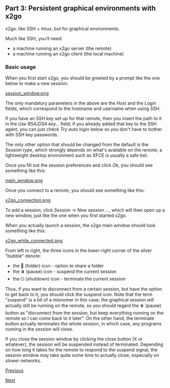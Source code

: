 ## Part 3: Persistent graphical environments with x2go

x2go: like SSH + tmux, but for graphical environments.

Much like SSH, you'll need:

* a machine running an x2go server (the remote)
* a machine running an x2go client (the local machine)

### Basic usage


When you first start x2go, you should be greeted by a prompt like the one below to make a new session:

[session_window.png](session_window.png)

The only mandatory parameters in the above are the _Host_ and the _Login_ fields, which correspond to the hostname and username when using SSH.

If you have an SSH key set up for that remote, then you insert the path to it in the _Use RSA/DSA key..._ field; if you already added that key to the SSH agent, you can just check _Try auto login_ below so you don't have to bother with SSH key passwords.

The only other option that should be changed from the default is the _Session type_, which strongly depends on what's available on the remote; a lightweight desktop environment such as XFCE is usually a safe bet.

Once you fill out the session preferences and click _Ok_, you should see something like this:

[main_window.png](main_window.png)

Once you connect to a remote, you should see something like this:

[x2go_connection.png](x2go_connection.png)

To add a session, click _Session_ → _New session ..._, which will then open up a new window, just like the one when you first started x2go.

When you actually launch a session, the x2go main window should look something like this:

[x2go_while_connected.png](x2go_while_connected.png)

From left to right, the three icons in the lower-right corner of the silver "bubble" denote:

* the 📁 (folder) icon - option to share a folder
* the ⏸️ (pause) icon - suspend the current session
* the ⏻ (shutdown) icon - terminate the current session

Thus, if you want to disconnect from a certain session, but have the option to get back to it, you should click the suspend icon.
Note that the term "suspend" is a bit of a misnomer in this case; the graphical session _will_ actually still be running on the remote, so you should regard the ⏸️ (pause) button as "disconnect from the session, but keep everything running on the remote so I can come back to it later".
On the other hand, the terminate button actually terminates the whole session, in which case, any programs running in the session will close.

If you close the session window by clicking the close button (X or whatever), the session will be suspended instead of terminated.
Depending on how long it takes for the remote to respond to the suspend signal, the session window may take quite some time to actually close, especially on slower networks.

[Previous](tmux_exercise.md)

[Next](x2go_exercise.md)
